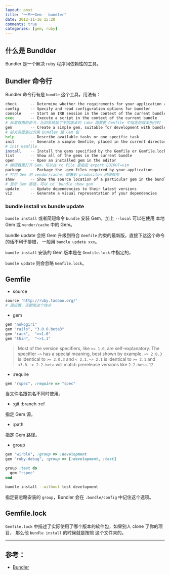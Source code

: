 ```yaml
---
layout: post
title: "一日一Gem - bundler"
date: 2012-11-16 15:20
comments: true
categories: [gem, ruby]
---
```


什么是 Bundlder
------------------

Bundler 是一个解决 ruby 程序间依赖性的工具。

Bundler 命令行
-----------------

Bundler 命令行有是 `bundle` 这个工具，用法有：

```bash
check      -- Determine whether the requirements for your application are installed
config     -- Specify and read configuration options for bundler
console    -- Start an IRB session in the context of the current bundle
exec       -- Execute a script in the context of the current bundle
# 非常有用的命令，比如系统装了不同版本的 rake 而要要 Gemfile 中指定的版本执行时
gem        -- Create a simple gem, suitable for development with bundler
# 前文有提到过的用 Bundler 建 Gem 包
help       -- Describe available tasks or one specific task
init       -- Generate a simple Gemfile, placed in the current directory
# init Gemfile
install    -- Install the gems specified by the Gemfile or Gemfile.lock
list       -- Show all of the gems in the current bundle
open       -- Open an installed gem in the editor
# 编辑器里打开 Gem，可以在 rc file 里指定 export EDIROT=vim
package    -- Package the .gem files required by your application
# 打包 Gem 到 vendor/cache，部署到 produciton 时很有用
show       -- Show the source location of a particular gem in the bundle
# 显示 Gem 路径，可以 cd `bundle show gem`
update     -- Update dependencies to their latest versions
viz        -- Generate a visual representation of your dependencies
```

### bundle install vs bundle update

`bundle install` 或者简短命令 `bundle` 安装 Gem，加上
`--local` 可以在使用 本地 Gem 或 `vendor/cache` 中的 Gem。

bundle update 会把 Gem 升级到符合 `Gemfile`
约束的最新版，直接下达这个命令的话不利于排错，
一般用 `bundle update xxx`。

`bundle install` 安装的 Gem 版本是在 `Gemfile.lock` 中指定的，

`bundle update` 则会忽略 `Gemfile.lock`。

Gemfile
-------

+ source

``` ruby
source 'http://ruby.taobao.org/' 
# 源设置，天朝用这个快点
```

+ gem

``` ruby
gem "nokogiri"
gem "rails", "3.0.0.beta3"
gem "rack",  ">=1.0"
gem "thin",  "~>1.1"
```

> Most of the version specifiers, like `>= 1.0`, are self-explanatory. The
> specifier `~>` has a special meaning, best shown by example. `~> 2.0.3` is
> identical to `>= 2.0.3` and `< 2.1`. `~> 2.1` is identical to `>= 2.1` and
> `<3.0`. `~> 2.2.beta` will match prerelease versions like `2.2.beta.12`. 

+ :require

``` ruby
gem "rspec", :require => "spec"
```

当文件名跟包名不同时使用。

+ :git :branch :ref

指定 Gem 源。

+ :path

指定 Gem 路径。

+ group

``` ruby
gem "wirble", :group => :development
gem "ruby-debug", :group => [:development, :test]

group :test do
  gem "rspec"
end
```

``` bash
bundle install --without test development
```

指定要忽略安装的 `group`，Bundler 会在 `.bundle/config` 中记住这个选项。


Gemfile.lock
------------

`Gemfile.lock` 中描述了实际使用了哪个版本的软件包，如果别人 clone 了你的项目，
那么他 `bundle install` 的时候就是按照 这个文件来的。

---------------------------------------

参考：
-----

+ [Bundler](http://gembundler.com/)
